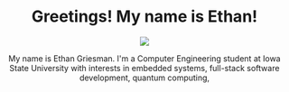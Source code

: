 <h1 align="center">Greetings! My name is Ethan! </h1>




<p align="center">
  <a href="https://skillicons.dev">
    <img src="https://skillicons.dev/icons?i=py,java,c,cpp,arduino,vscode,html,css,js,react,php,eclipse,androidstudio,figma,powershell" />
  </a>
</p>

<p align="center">My name is Ethan Griesman. I'm a Computer Engineering student at Iowa State University with interests in embedded systems, full-stack software development, quantum computing, 

